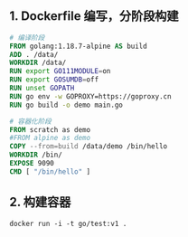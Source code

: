 
## 1. Dockerfile 编写，分阶段构建

```dockerfile
# 编译阶段
FROM golang:1.18.7-alpine AS build
ADD . /data/
WORKDIR /data/
RUN export GO111MODULE=on
RUN export GOSUMDB=off
RUN unset GOPATH
RUN go env -w GOPROXY=https://goproxy.cn
RUN go build -o demo main.go

# 容器化阶段
FROM scratch as demo
#FROM alpine as demo
COPY --from=build /data/demo /bin/hello
WORKDIR /bin/
EXPOSE 9090
CMD [ "/bin/hello" ]
```

## 2. 构建容器

```shell
docker run -i -t go/test:v1 .
```

